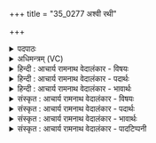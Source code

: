 +++
title = "35_0277 अश्वी रथी"

+++
<details><summary>पदपाठः</summary>

अ꣣श्वी꣢। र꣣थी꣢। सु꣣रूपः꣢। सु꣣। रूपः꣢। इत्। गो꣡मा꣢꣯न्। यत्। इ꣣न्द्र। ते। स꣡खा꣢꣯। स। खा꣣। श्वात्रभा꣡जा꣢। श्वा꣣त्र। भा꣡जा꣢꣯। व꣡य꣢꣯सा। स꣣चते। स꣡दा꣢꣯। च꣣न्द्रैः꣢। या꣣ति। सभा꣢म्। स꣣। भा꣢म्। उ꣡प꣢꣯। २७७।
</details>

<details><summary>अधिमन्त्रम् (VC)</summary>

- इन्द्रः
- देवातिथिः काण्वः
- बृहती
- मध्यमः
- ऐन्द्रं काण्डम्
</details>

<details><summary>हिन्दी : आचार्य रामनाथ वेदालंकार - विषयः</summary>

अगले मन्त्र में परमात्मा, राजा और आचार्य की मैत्री का फल कहा गया है।
</details>

<details><summary>हिन्दी : आचार्य रामनाथ वेदालंकार - पदार्थः</summary>

पदार्थान्वय -  हे (इन्द्र) दुःखविदारक, सुखदाता परमैश्वर्यशाली जगदीश्वर राजन् वा आचार्य ! (यत्) जब कोई (ते) आपका (सखा) मित्र हो जाता है, तब वह (अश्वी) प्रशस्त घोड़ों का स्वामी और प्रशस्त मन, प्राण एवं इन्द्रियों का स्वामी, (रथी) प्रशस्त स्थलयानों, जलयानों एवं विमानों का स्वामी और प्रशस्त मानव-देह रूप रथ का स्वामी, (सुरूपः) प्रशस्त रूप एवं प्रशस्त गुणों का स्वामी, और (गोमान्) प्रशस्त गौओं, भूमियों तथा वाणियों आदि का स्वामी (इत्) अवश्य हो जाता है। (सः) वह (सदा) हमेशा (श्वात्रभाजा) धनवाली, विज्ञानवाली और शीघ्र किये जानेवाले कर्मोंवाली (वयसा) आयु से (सचते) संयुक्त होता है, और (चन्द्रैः) चन्द्रमा के समान आह्लादक गुणों से युक्त होकर (सभाम्) प्रजा की सभा, विद्वानों की सभा और राजसभा में (उपयाति) जाता है ॥५॥ इस मन्त्र में श्लेषालङ्कार है ॥५॥
</details>

<details><summary>हिन्दी : आचार्य रामनाथ वेदालंकार - भावार्थः</summary>

भावार्थ -  जो मनुष्य परमात्मा, राजा एवं आचार्य से मैत्री जोड़ लेता है वह पुरुषार्थी, बलवान्, वाग्मी, जितेन्द्रिय, मेधावी, रथवान्, अश्ववान्, गोमान्, प्राणवान्, धनवान्, विज्ञानवान्, कर्मवान्, गुणवान्, आयुष्मान् होकर जनता का नेतृत्व करता हुआ जनसभाओं, विद्वत्सभाओं और राजसभाओं में प्रतिष्ठा पाता है ॥५॥
</details>

<details><summary>संस्कृत : आचार्य रामनाथ वेदालंकार - विषयः</summary>

अथ परमात्मनृपत्याचार्याणां सख्यस्य फलमाह।
</details>

<details><summary>संस्कृत : आचार्य रामनाथ वेदालंकार - पदार्थः</summary>

पदार्थान्वय -  हे (इन्द्र) दुःखविदारक, सुखप्रद, परमैश्वर्यवन् जगदीश्वर नृपते आचार्य वा ! (यत्) यदा कश्चित् (ते) तव (सखा) मित्रम् जायते तदा सः (अश्वी) प्रशस्ताश्वः, प्रशस्तमनःप्राणेन्द्रियो वा, (रथी) प्रशस्तभूजलान्तरिक्षयानः, प्रशस्तमानवदेहरूपरथो वा, (सुरूपः) प्रशस्तकान्तिः, प्रशस्तगुणो वा, (गोमान्) प्रशस्तधेनुः, प्रशस्तभूमिः, प्रशस्तवागादिर्वा (इत्) निश्चयेन, भवतीति शेषः। सः (सदा) सर्वदा (श्वात्रभाजा२) श्वात्रं धनं विज्ञानं त्वरितं कर्म वा भजते इति श्वात्रभाक् तेन। श्वात्रम् इति धननाम। निघं० २।१०। श्वात्रतिः गतिकर्मा। निघं० २।१४। गत्यर्थाद् विज्ञानं गृह्यते। गतेस्त्रयोऽर्था ज्ञानं गमनं प्राप्तिश्चेत्यतः। श्वात्रमिति क्षिप्रनाम, आशु अतनं भवति। निरु० ५।३। तेन क्षिप्रं कर्म गृह्यते। (वयसा) आयुषा (सचते) समवैति, संयुज्यते। षच समवाये, भ्वादिः। किञ्च (चन्द्रैः३) चन्द्रवदाह्लादकैर्गुणैः सह। चदि आह्लादे धातोः ‘स्फायितञ्चि०। उ० २।१३’ इति रक् प्रत्ययः। (सभाम्) प्रजासभां, विद्वत्सभां, राजसभां च (उप याति) उपगच्छति ॥५॥ अत्र श्लेषालङ्कारः ॥५॥
</details>

<details><summary>संस्कृत : आचार्य रामनाथ वेदालंकार - भावार्थः</summary>

भावार्थ -  यो जनः परमात्मना नृपतिनाऽऽचार्येण च सान्निध्यं प्राप्नोति स पुरुषार्थी, बलवान्, वाग्मी, जितेन्द्रियो, मेधावी, रथवान्, अश्ववान्, गोमान्, प्राणवान्, धनवान्, विज्ञानवान्, कर्मवान्, गुणवान्, आयुष्मान् भूत्वा जनानां नेतृत्वमुद्वहन् जनसभासु विद्वत्सभासु राजसभासु च प्रतिष्ठां लभते ॥५॥
</details>

<details><summary>संस्कृत : आचार्य रामनाथ वेदालंकार - पादटिप्पनी</summary>

टिप्पनी -   १. ऋ० ८।४।९ ‘गोमाँ इदिन्द्र’ ‘चन्द्रो याति’ इति पाठः। २. श्वात्रमिति क्षिप्रनाम। क्षिप्रं यत् सम्भजते तत् श्वात्रभाक्, तेन श्वात्रभाजा, क्षिप्रं संभजता इत्यर्थः, वयसा अन्नेन—इति वि०। श्वात्रं सुखं तद्भाजा वयसा अन्नेन—इति भ०। ३. चन्द्रैः श्वेतैः अश्वैः—इति वि०। हिरण्यैः युक्तः सन्—इति भ०। सर्वेषामाह्लादकैः स्तोत्रैः युक्तः सन्—इति सा०।
</details>